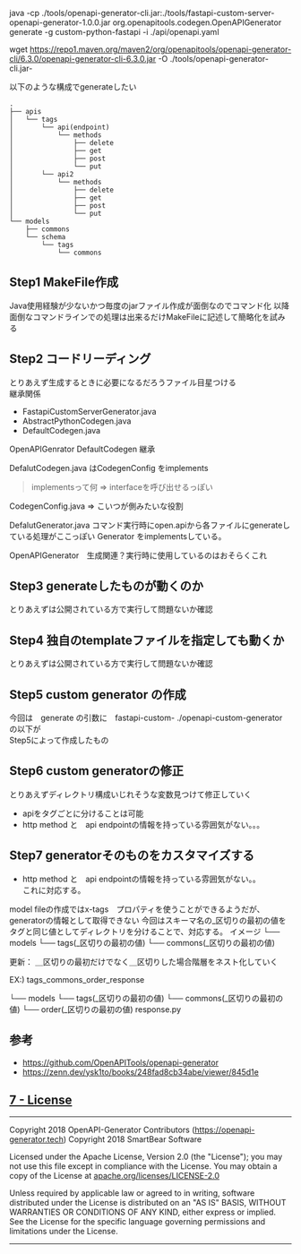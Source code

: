 
java -cp ./tools/openapi-generator-cli.jar:./tools/fastapi-custom-server-openapi-generator-1.0.0.jar org.openapitools.codegen.OpenAPIGenerator generate -g custom-python-fastapi -i ./api/openapi.yaml 

wget https://repo1.maven.org/maven2/org/openapitools/openapi-generator-cli/6.3.0/openapi-generator-cli-6.3.0.jar -O ./tools/openapi-generator-cli.jar-


以下のような構成でgenerateしたい
```
.
├── apis
│   └── tags
│       └── api(endpoint)
│           └── methods
│               ├── delete
│               ├── get
│               ├── post
│               └── put
│       └── api2
│           └── methods
│               ├── delete
│               ├── get
│               ├── post
│               └── put
└── models
    ├── commons
    └── schema
        └── tags
            └── commons
```

## Step1 MakeFile作成
Java使用経験が少ないかつ毎度のjarファイル作成が面倒なのでコマンド化
以降面倒なコマンドラインでの処理は出来るだけMakeFileに記述して簡略化を試みる

## Step2 コードリーディング  

とりあえず生成するときに必要になるだろうファイル目星つける  
継承関係
- FastapiCustomServerGenerator.java
- AbstractPythonCodegen.java
- DefaultCodegen.java


OpenAPIGenrator DefaultCodegen 継承

DefalutCodegen.java はCodegenConfig をimplements
>implementsって何 => interfaceを呼び出せるっぽい

CodegenConfig.java   => こいつが側みたいな役割

DefalutGenerator.java 
コマンド実行時にopen.apiから各ファイルにgenerateしている処理がここっぽい
Generator をimplementsしている。

OpenAPIGenerator　生成関連？実行時に使用しているのはおそらくこれ

## Step3 generateしたものが動くのか
とりあえずは公開されている方で実行して問題ないか確認

## Step4 独自のtemplateファイルを指定しても動くか
とりあえずは公開されている方で実行して問題ないか確認

## Step5 custom generator の作成
今回は　generate の引数に　fastapi-custom-
./openapi-custom-generator の以下が  
Step5によって作成したもの

## Step6 custom generatorの修正
とりあえずディレクトリ構成いじれそうな変数見つけて修正していく  
- apiをタグごとに分けることは可能
- http method と　api endpointの情報を持っている雰囲気がない。。。

## Step7 generatorそのものをカスタマイズする
- http method と　api endpointの情報を持っている雰囲気がない。。  
これに対応する。

model fileの作成ではx-tags　プロパティを使うことができるようだが、generatorの情報として取得できない
今回はスキーマ名の_区切りの最初の値をタグと同じ値としてディレクトリを分けることで、対応する。
イメージ
└── models
    └── tags(_区切りの最初の値)
    └── commons(_区切りの最初の値)

更新：
＿区切りの最初だけでなく＿区切りした場合階層をネスト化していく

EX:) tags_commons_order_response

└── models
    └── tags(_区切りの最初の値)
        └── commons(_区切りの最初の値)
            └── order(_区切りの最初の値)
                response.py


## 参考
- <https://github.com/OpenAPITools/openapi-generator>
- <https://zenn.dev/ysk1to/books/248fad8cb34abe/viewer/845d1e>



## [7 - License](#table-of-contents)
-------

Copyright 2018 OpenAPI-Generator Contributors (https://openapi-generator.tech)
Copyright 2018 SmartBear Software

Licensed under the Apache License, Version 2.0 (the "License");
you may not use this file except in compliance with the License.
You may obtain a copy of the License at [apache.org/licenses/LICENSE-2.0](https://www.apache.org/licenses/LICENSE-2.0)

Unless required by applicable law or agreed to in writing, software
distributed under the License is distributed on an "AS IS" BASIS,
WITHOUT WARRANTIES OR CONDITIONS OF ANY KIND, either express or implied.
See the License for the specific language governing permissions and
limitations under the License.

---
